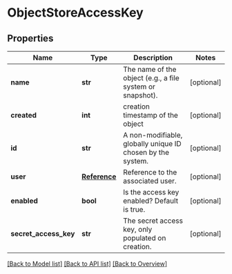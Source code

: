 # ObjectStoreAccessKey

## Properties
Name | Type | Description | Notes
------------ | ------------- | ------------- | -------------
**name** | **str** | The name of the object (e.g., a file system or snapshot). | [optional] 
**created** | **int** | creation timestamp of the object | [optional] 
**id** | **str** | A non-modifiable, globally unique ID chosen by the system. | [optional] 
**user** | [**Reference**](Reference.md) | Reference to the associated user. | [optional] 
**enabled** | **bool** | Is the access key enabled? Default is true. | [optional] 
**secret_access_key** | **str** | The secret access key, only populated on creation. | [optional] 

[[Back to Model list]](index.md#documentation-for-models) [[Back to API list]](index.md#endpoint-properties) [[Back to Overview]](index.md)


